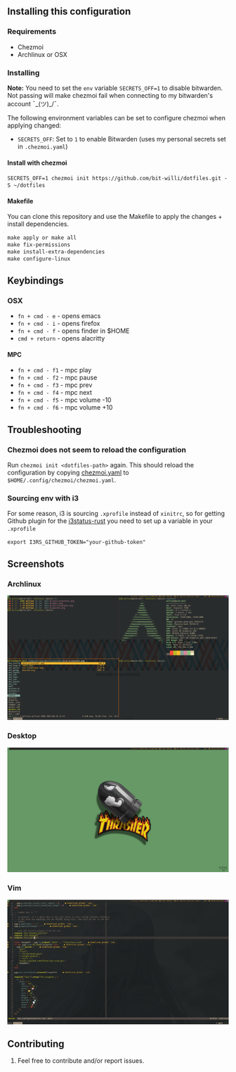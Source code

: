 ## Installing this configuration

### Requirements

- Chezmoi
- Archlinux or OSX

### Installing

**Note:** You need to set the `env` variable `SECRETS_OFF=1` to disable
bitwarden. Not passing will make chezmoi fail when connecting to my bitwarden's
account ¯\_(ツ)_/¯.

The following environment variables can be set to configure chezmoi when
applying changed:

- `SECRETS_OFF`: Set to `1` to enable Bitwarden (uses my personal secrets set in
  `.chezmoi.yaml`)

#### Install with chezmoi

```shell
SECRETS_OFF=1 chezmoi init https://github.com/bit-willi/dotfiles.git -S ~/dotfiles
```

#### Makefile

You can clone this repository and use the Makefile to apply the changes +
install dependencies.

``` shell
make apply or make all
make fix-permissions
make install-extra-dependencies
make configure-linux
```

## Keybindings

### OSX

- `fn + cmd - e` - opens emacs
- `fn + cmd - i` - opens firefox
- `fn + cmd - f` - opens finder in $HOME
- `cmd + return` - opens alacritty

#### MPC

- `fn + cmd - f1` - mpc play
- `fn + cmd - f2` - mpc pause
- `fn + cmd - f3` - mpc prev
- `fn + cmd - f4` - mpc next
- `fn + cmd - f5` - mpc volume -10
- `fn + cmd - f6` - mpc volume +10

## Troubleshooting

### Chezmoi does not seem to reload the configuration

Run `chezmoi init <dotfiles-path>` again. This should reload the configuration
by copying [chezmoi.yaml](.chezmoi.yaml.tmpl) to `$HOME/.config/chezmoi/chezmoi.yaml`.

### Sourcing env with i3

For some reason, i3 is sourcing `.xprofile` instead of `xinitrc`, so for
getting Github plugin for the [i3status-rust](dot_config/i3/status.toml) you need to set up a variable in
your `.xprofile`

```shell
export I3RS_GITHUB_TOKEN="your-github-token"
```

## Screenshots

### Archlinux

![](./static/arch-screenshot.png)

### Desktop

![](./static/home.png)

### Vim

![](./static/vim.png)

## Contributing

1. Feel free to contribute and/or report issues.
